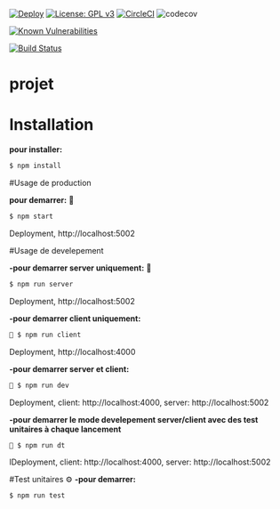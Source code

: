 [![Deploy](https://www.herokucdn.com/deploy/button.png)](https://heroku.com/deploy)
[![License: GPL v3](https://img.shields.io/badge/License-GPLv3-blue.svg)](https://www.gnu.org/licenses/gpl-3.0)
[![CircleCI](https://circleci.com/gh/andresvcc/ademag/tree/master.svg?style=svg&circle-token=63aa6d370278eee4e107cfda2983813282ad9352)](https://circleci.com/gh/andresvcc/ademag/tree/master)
![codecov](https://img.shields.io/badge/status-developement-orange)

[![Known Vulnerabilities](https://snyk.io//test/github/andresvcc/ademag/badge.svg?targetFile=package.json)](https://snyk.io//test/github/andresvcc/ademag?targetFile=package.json)

[![Build Status](https://travis-ci.org/andresvcc/ademag.svg?branch=master)](https://travis-ci.org/andresvcc/ademag)


#  projet

# Installation
**pour installer:**
```bash
$ npm install
```

#Usage de production 

**pour demarrer:** 🚀
```bash
$ npm start
```
Deployment, http://localhost:5002


#Usage de develepement 

**-pour demarrer server uniquement:** 🔧
```bash
$ npm run server
```
Deployment, http://localhost:5002

**-pour demarrer client uniquement:**
```bash
📌 $ npm run client
```
Deployment, http://localhost:4000

**-pour demarrer server et client:**
```bash
📌 $ npm run dev
```
Deployment, client: http://localhost:4000, server: http://localhost:5002

**-pour demarrer le mode develepement server/client avec des test unitaires à chaque lancement**
```bash
📌 $ npm run dt
```
lDeployment, client: http://localhost:4000, server: http://localhost:5002 


#Test unitaires ⚙
**-pour demarrer:**
```bash
$ npm run test
```